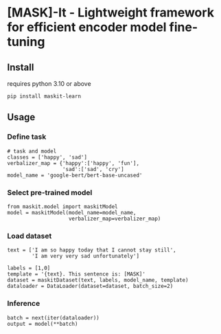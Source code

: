 # [MASK]-It - Lightweight framework for efficient encoder model fine-tuning

## Install
requires python 3.10 or above
```
pip install maskit-learn
```

## Usage
### Define task
```aiignore
# task and model
classes = ['happy', 'sad']
verbalizer_map = {'happy':['happy', 'fun'],
                  'sad':['sad', 'cry']
model_name = 'google-bert/bert-base-uncased'
```
### Select pre-trained model
```aiignore
from maskit.model import maskitModel
model = maskitModel(model_name=model_name,
                    verbalizer_map=verbalizer_map)
```
### Load dataset
```aiignore
text = ['I am so happy today that I cannot stay still',
        'I am very very sad unfortunately']

labels = [1,0]
template = '{text}. This sentence is: [MASK]'
dataset = maskitDataset(text, labels, model_name, template)
dataloader = DataLoader(dataset=dataset, batch_size=2)
```

### Inference
```aiignore
batch = next(iter(dataloader))
output = model(**batch)
```

